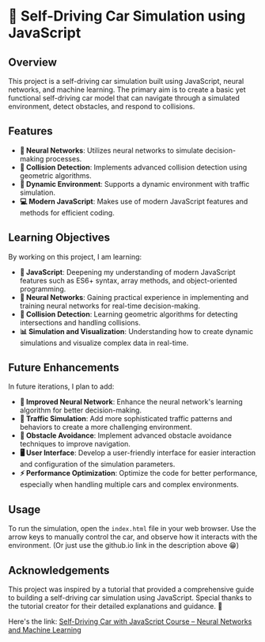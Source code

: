 # 🚗 Self-Driving Car Simulation using JavaScript

## Overview
This project is a self-driving car simulation built using JavaScript, neural networks, and machine learning. The primary aim is to create a basic yet functional self-driving car model that can navigate through a simulated environment, detect obstacles, and respond to collisions.

## Features
- **🧠 Neural Networks**: Utilizes neural networks to simulate decision-making processes.
- **🚧 Collision Detection**: Implements advanced collision detection using geometric algorithms.
- **🚦 Dynamic Environment**: Supports a dynamic environment with traffic simulation.
- **💻 Modern JavaScript**: Makes use of modern JavaScript features and methods for efficient coding.

## Learning Objectives
By working on this project, I am learning:
- **📜 JavaScript**: Deepening my understanding of modern JavaScript features such as ES6+ syntax, array methods, and object-oriented programming.
- **🧠 Neural Networks**: Gaining practical experience in implementing and training neural networks for real-time decision-making.
- **📏 Collision Detection**: Learning geometric algorithms for detecting intersections and handling collisions.
- **📊 Simulation and Visualization**: Understanding how to create dynamic simulations and visualize complex data in real-time.

## Future Enhancements
In future iterations, I plan to add:
- **🧠 Improved Neural Network**: Enhance the neural network's learning algorithm for better decision-making.
- **🚦 Traffic Simulation**: Add more sophisticated traffic patterns and behaviors to create a more challenging environment.
- **🛑 Obstacle Avoidance**: Implement advanced obstacle avoidance techniques to improve navigation.
- **🖥️ User Interface**: Develop a user-friendly interface for easier interaction and configuration of the simulation parameters.
- **⚡ Performance Optimization**: Optimize the code for better performance, especially when handling multiple cars and complex environments.

## Usage
To run the simulation, open the `index.html` file in your web browser. Use the arrow keys to manually control the car, and observe how it interacts with the environment. (Or just use the github.io link in the description above 😁)

## Acknowledgements
This project was inspired by a tutorial that provided a comprehensive guide to building a self-driving car simulation using JavaScript. Special thanks to the tutorial creator for their detailed explanations and guidance. 🙏


Here's the link:
[Self-Driving Car with JavaScript Course – Neural Networks and Machine Learning](https://www.youtube.com/watch?v=Rs_rAxEsAvI)
